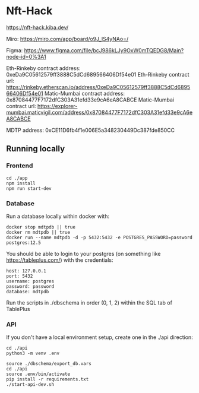 # Nft-Hack

https://nft-hack.kiba.dev/

Miro: https://miro.com/app/board/o9J_lS4yNAo=/

Figma: https://www.figma.com/file/bcJ986kLJy9OxW0mTQEDG8/Main?node-id=0%3A1

<!-- Eth-Rinkeby contract address: 0x2744fE5e7776BCA0AF1CDEAF3bA3d1F5cae515d3
Eth-Rinkeby contract url: https://rinkeby.etherscan.io/address/0x2744fE5e7776BCA0AF1CDEAF3bA3d1F5cae515d3 -->
Eth-Rinkeby contract address: 0xeDa9C05612579ff3888C5dCd689566406Df54e01
Eth-Rinkeby contract url: https://rinkeby.etherscan.io/address/0xeDa9C05612579ff3888C5dCd689566406Df54e01
Matic-Mumbai contract address: 0x87084477F7172dfC303A31efd33e9cA6eA8CABCE
Matic-Mumbai contract url: https://explorer-mumbai.maticvigil.com/address/0x87084477F7172dfC303A31efd33e9cA6eA8CABCE

MDTP address: 0xCE11D6fb4f1e006E5a348230449Dc387fde850CC

## Running locally

### Frontend

```
cd ./app
npm install
npm run start-dev
```

### Database

Run a database locally within docker with:
```
docker stop mdtpdb || true
docker rm mdtpdb || true
docker run --name mdtpdb -d -p 5432:5432 -e POSTGRES_PASSWORD=password postgres:12.5
```

You should be able to login to your postgres (on something like https://tableplus.com/) with the credentials:
```
host: 127.0.0.1
port: 5432
username: postgres
password: password
database: mdtpdb
```
Run the scripts in ./dbschema in order (0, 1, 2) within the SQL tab of TablePlus

### API

If you don't have a local environment setup, create one in the ./api direction:
```
cd ./api
python3 -m venv .env
```

```
source ./dbschema/export_db.vars
cd ./api
source .env/bin/activate
pip install -r requirements.txt
./start-api-dev.sh
```
